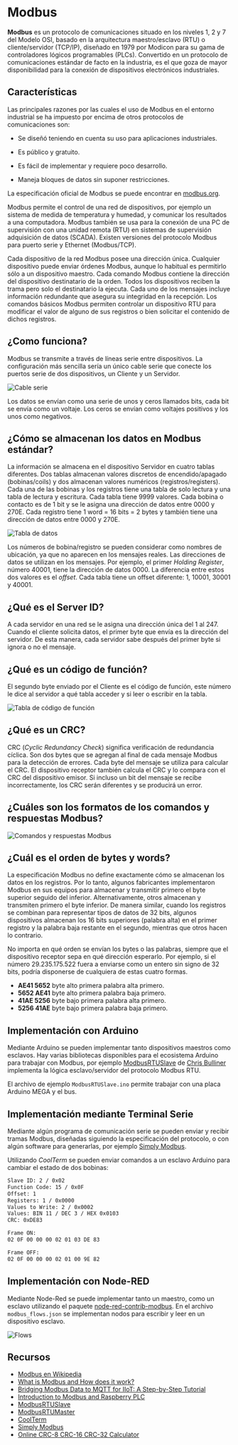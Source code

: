 # Modbus

**Modbus** es un protocolo de comunicaciones situado en los niveles 1, 2 y 7 del Modelo OSI, basado en la arquitectura maestro/esclavo (RTU) o cliente/servidor (TCP/IP), diseñado en 1979 por Modicon para su gama de controladores lógicos programables (PLCs). Convertido en un protocolo de comunicaciones estándar de facto en la industria, es el que goza de mayor disponibilidad para la conexión de dispositivos electrónicos industriales.

## Características

Las principales razones por las cuales el uso de Modbus en el entorno industrial se ha impuesto por encima de otros protocolos de comunicaciones son:

- Se diseñó teniendo en cuenta su uso para aplicaciones industriales.

- Es público y gratuito.

- Es fácil de implementar y requiere poco desarrollo.

- Maneja bloques de datos sin suponer restricciones.

La especificación oficial de Modbus se puede encontrar en [modbus.org](http://www.modbus.org/).

Modbus permite el control de una red de dispositivos, por ejemplo un sistema de medida de temperatura y humedad, y comunicar los resultados a una computadora. Modbus también se usa para la conexión de una PC de supervisión con una unidad remota (RTU) en sistemas de supervisión adquisición de datos (SCADA). Existen versiones del protocolo Modbus para puerto serie y Ethernet (Modbus/TCP).

Cada dispositivo de la red Modbus posee una dirección única. Cualquier dispositivo puede enviar órdenes Modbus, aunque lo habitual es permitirlo sólo a un dispositivo maestro. Cada comando Modbus contiene la dirección del dispositivo destinatario de la orden. Todos los dispositivos reciben la trama pero solo el destinatario la ejecuta. Cada uno de los mensajes incluye información redundante que asegura su integridad en la recepción. Los comandos básicos Modbus permiten controlar un dispositivo RTU para modificar el valor de alguno de sus registros o bien solicitar el contenido de dichos registros.

## ¿Como funciona?

Modbus se transmite a través de líneas serie entre dispositivos. La configuración más sencilla sería un único cable serie que conecte los puertos serie de dos dispositivos, un Cliente y un Servidor.

![Cable serie](cable_db9.jpeg)

Los datos se envían como una serie de unos y ceros llamados bits, cada bit se envía como un voltaje. Los ceros se envían como voltajes positivos y los unos como negativos.

## ¿Cómo se almacenan los datos en Modbus estándar?

La información se almacena en el dispositivo Servidor en cuatro tablas diferentes. Dos tablas almacenan valores discretos de encendido/apagado (bobinas/coils) y dos almacenan valores numéricos (registros/registers). Cada una de las bobinas y los registros tiene una tabla de solo lectura y una tabla de lectura y escritura. Cada tabla tiene 9999 valores. Cada bobina o contacto es de 1 bit y se le asigna una dirección de datos entre 0000 y 270E. Cada registro tiene 1 word = 16 bits = 2 bytes y también tiene una dirección de datos entre 0000 y 270E.

![Tabla de datos](data-stored.jpeg)

Los números de bobina/registro se pueden considerar como nombres de ubicación, ya que no aparecen en los mensajes reales. Las direcciones de datos se utilizan en los mensajes. Por ejemplo, el primer *Holding Register*, número 40001, tiene la dirección de datos 0000. La diferencia entre estos dos valores es el *offset*. Cada tabla tiene un offset diferente: 1, 10001, 30001 y 40001.

## ¿Qué es el Server ID?

A cada servidor en una red se le asigna una dirección única del 1 al 247. Cuando el cliente solicita datos, el primer byte que envía es la dirección del servidor. De esta manera, cada servidor sabe después del primer byte si ignora o no el mensaje.

## ¿Qué es un código de función?

El segundo byte enviado por el Cliente es el código de función, este número le dice al servidor a qué tabla acceder y si leer o escribir en la tabla.

![Tabla de código de función](function_code.jpeg)

## ¿Qué es un CRC?

CRC (*Cyclic Redundancy Check*) significa verificación de redundancia cíclica. Son dos bytes que se agregan al final de cada mensaje Modbus para la detección de errores. Cada byte del mensaje se utiliza para calcular el CRC. El dispositivo receptor también calcula el CRC y lo compara con el CRC del dispositivo emisor. Si incluso un bit del mensaje se recibe incorrectamente, los CRC serán diferentes y se producirá un error.

## ¿Cuáles son los formatos de los comandos y respuestas Modbus?

![Comandos y respuestas Modbus](commands_responses.jpeg)

## ¿Cuál es el orden de bytes y words?

La especificación Modbus no define exactamente cómo se almacenan los datos en los registros. Por lo tanto, algunos fabricantes implementaron Modbus en sus equipos para almacenar y transmitir primero el byte superior seguido del inferior. Alternativamente, otros almacenan y transmiten primero el byte inferior. De manera similar, cuando los registros se combinan para representar tipos de datos de 32 bits, algunos dispositivos almacenan los 16 bits superiores (palabra alta) en el primer registro y la palabra baja restante en el segundo, mientras que otros hacen lo contrario. 

No importa en qué orden se envían los bytes o las palabras, siempre que el dispositivo receptor sepa en qué dirección esperarlo. Por ejemplo, si el número 29.235.175.522 fuera a enviarse como un entero sin signo de 32 bits, podría disponerse de cualquiera de estas cuatro formas.

- **AE41 5652** byte alto primera palabra alta primero.
- **5652 AE41** byte alto primera palabra baja primero.
- **41AE 5256** byte bajo primera palabra alta primero.
- **5256 41AE** byte bajo primera palabra baja primero.

## Implementación con Arduino

Mediante Arduino se pueden implementar tanto dispositivos maestros como esclavos. Hay varias bibliotecas disponibles para el ecosistema Arduino para trabajar con Modbus, por ejemplo [ModbusRTUSlave](https://github.com/CMB27/ModbusRTUSlave) de [Chris Bulliner](https://github.com/CMB27) implementa la lógica esclavo/servidor del protocolo Modbus RTU.

El archivo de ejemplo `ModbusRTUSlave.ino` permite trabajar con una placa Arduino MEGA y el bus.

## Implementación mediante Terminal Serie

Mediante algún programa de comunicación serie se pueden enviar y recibir tramas Modbus, diseñadas siguiendo la especificación del protocolo, o con algún software para generarlas, por ejemplo [Simply Modbus](https://simplymodbus.ca/).

Utilizando *CoolTerm* se pueden enviar comandos a un esclavo Arduino para cambiar el estado de dos bobinas:

```bash
Slave ID: 2 / 0x02
Function Code: 15 / 0x0F
Offset: 1
Registers: 1 / 0x0000
Values to Write: 2 / 0x0002
Values: BIN 11 / DEC 3 / HEX 0x0103
CRC: 0xDE83
```

```bash
Frame ON:
02 0F 00 00 00 02 01 03 DE 83
```

```bash
Frame OFF:
02 0F 00 00 00 02 01 00 9E 82
```

## Implementación con Node-RED

Mediante Node-Red se puede implementar tanto un maestro, como un esclavo utilizando el paquete [node-red-contrib-modbus](https://flows.nodered.org/node/node-red-contrib-modbus). En el archivo `modbus_flows.json` se implementan nodos para escribir y leer en un dispositivo esclavo.

![Flows](flows.png)

## Recursos

- [Modbus en Wikipedia](https://es.m.wikipedia.org/wiki/Modbus)
- [What is Modbus and How does it work?](https://www.se.com/us/en/faqs/FA168406/)
- [Bridging Modbus Data to MQTT for IIoT: A Step-by-Step Tutorial](https://emqx.medium.com/bridging-modbus-data-to-mqtt-for-iiot-a-step-by-step-tutorial-dd1d3ae55c7f)
- [Introduction to Modbus and Raspberry PLC](https://www.industrialshields.com/es_ES/blog/raspberry-pi-para-la-industria-26/introduction-to-modbus-and-raspberry-plc-part-1-586)
- [ModbusRTUSlave](https://github.com/CMB27/ModbusRTUSlave)
- [ModbusRTUMaster](https://github.com/CMB27/ModbusRTUMaster)
- [CoolTerm](https://freeware.the-meiers.org/#CoolTerm)
- [Simply Modbus](https://simplymodbus.ca/)
- [Online CRC-8 CRC-16 CRC-32 Calculator](https://crccalc.com/)